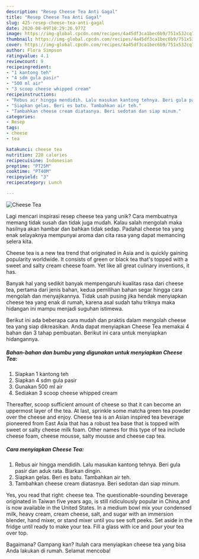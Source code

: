 ```yaml
---
description: "Resep Cheese Tea Anti Gagal"
title: "Resep Cheese Tea Anti Gagal"
slug: 425-resep-cheese-tea-anti-gagal
date: 2020-08-09T10:29:26.977Z
image: https://img-global.cpcdn.com/recipes/4a45df3ca1bec6b9/751x532cq70/cheese-tea-foto-resep-utama.jpg
thumbnail: https://img-global.cpcdn.com/recipes/4a45df3ca1bec6b9/751x532cq70/cheese-tea-foto-resep-utama.jpg
cover: https://img-global.cpcdn.com/recipes/4a45df3ca1bec6b9/751x532cq70/cheese-tea-foto-resep-utama.jpg
author: Flora Simpson
ratingvalue: 4.1
reviewcount: 9
recipeingredient:
- "1 kantong teh"
- "4 sdm gula pasir"
- "500 ml air"
- "3 scoop cheese whipped cream"
recipeinstructions:
- "Rebus air hingga mendidih. Lalu masukan kantong tehnya. Beri gula pasir dan aduk rata. Biarkan dingin."
- "Siapkan gelas. Beri es batu. Tambahkan air teh."
- "Tambahkan cheese cream diatasnya. Beri sedotan dan siap minum."
categories:
- Resep
tags:
- cheese
- tea

katakunci: cheese tea 
nutrition: 220 calories
recipecuisine: Indonesian
preptime: "PT25M"
cooktime: "PT40M"
recipeyield: "3"
recipecategory: Lunch

---
```



![Cheese Tea](https://img-global.cpcdn.com/recipes/4a45df3ca1bec6b9/751x532cq70/cheese-tea-foto-resep-utama.jpg)

Lagi mencari inspirasi resep cheese tea yang unik? Cara membuatnya memang tidak susah dan tidak juga mudah. Kalau salah mengolah maka hasilnya akan hambar dan bahkan tidak sedap. Padahal cheese tea yang enak selayaknya mempunyai aroma dan cita rasa yang dapat memancing selera kita.

Cheese tea is a new tea trend that originated in Asia and is quickly gaining popularity worldwide. It consists of green or black tea that&#39;s topped with a sweet and salty cream cheese foam. Yet like all great culinary inventions, it has.

Banyak hal yang sedikit banyak mempengaruhi kualitas rasa dari cheese tea, pertama dari jenis bahan, kedua pemilihan bahan segar hingga cara mengolah dan menyajikannya. Tidak usah pusing jika hendak menyiapkan cheese tea yang enak di rumah, karena asal sudah tahu triknya maka hidangan ini mampu menjadi suguhan istimewa.


Berikut ini ada beberapa cara mudah dan praktis dalam mengolah cheese tea yang siap dikreasikan. Anda dapat menyiapkan Cheese Tea memakai 4 bahan dan 3 tahap pembuatan. Berikut ini cara untuk menyiapkan hidangannya.

<!--inarticleads1-->

##### Bahan-bahan dan bumbu yang digunakan untuk menyiapkan Cheese Tea:

1. Siapkan 1 kantong teh
1. Siapkan 4 sdm gula pasir
1. Gunakan 500 ml air
1. Sediakan 3 scoop cheese whipped cream


Thereafter, scoop sufficient amount of cheese so that it can become an uppermost layer of the tea. At last, sprinkle some matcha green tea powder over the cheese and enjoy. Cheese tea is an Asian inspired tea beverage pioneered from East Asia that has a robust tea base that is topped with sweet or salty cheese milk foam. Other names for this type of tea include cheese foam, cheese mousse, salty mousse and cheese cap tea. 

<!--inarticleads2-->

##### Cara menyiapkan Cheese Tea:

1. Rebus air hingga mendidih. Lalu masukan kantong tehnya. Beri gula pasir dan aduk rata. Biarkan dingin.
1. Siapkan gelas. Beri es batu. Tambahkan air teh.
1. Tambahkan cheese cream diatasnya. Beri sedotan dan siap minum.


Yes, you read that right: cheese tea. The questionable-sounding beverage originated in Taiwan five years ago, is still ridiculously popular in China,and is now available in the United States. In a medium bowl mix your condensed milk, heavy cream, cream cheese, salt, and sugar with an immersion blender, hand mixer, or stand mixer until you see soft peeks. Set aside in the fridge until ready to make your tea. Fill a glass with ice and pour your tea over top. 

Bagaimana? Gampang kan? Itulah cara menyiapkan cheese tea yang bisa Anda lakukan di rumah. Selamat mencoba!
